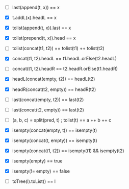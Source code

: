 - [ ] last(append(t, x)) == x
- [x] t.addL(x).headL == x

- [x] tolist(append(t, x)).last ==  x
- [x] tolist(prepend(t, x)).head == x
- [ ] tolist(concat(t1, t2)) == tolist(t1) ++ tolist(t2)
- [x] concat(t1, t2).headL == t1.headL.orElse(t2.headL)
- [ ] concat(t1, t2).headR == t2.headR.orElse(t1.headR)

- [x] headL(concat(empty, t2)) == headL(t2)
- [x] headR(concat(t2, empty)) == headR(t2)
- [ ] last(concat(empty, t2)) == last(t2)
- [ ] last(concat(t2, empty)) == last(t2)

- [ ] (a, b, c) = split(pred, t) ; tolist(t) == a ++ b ++ c

- [x] isempty(concat(empty, t)) == isempty(t)
- [x] isempty(concat(t, empty)) == isempty(t)
- [x] isempty(concat(t1, t2)) == isempty(t1) && isempty(t2)
- [x] isempty(empty) == true
- [x] isempty(!= empty) == false

- [ ] toTree(l).toList() == l
